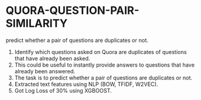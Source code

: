 # QUORA-QUESTION-PAIR-SIMILARITY
predict  whether a pair of questions are duplicates or not.
1) Identify which questions asked on Quora are duplicates of questions that have already been asked.
2) This could be useful to instantly provide answers to questions that have already been answered.
3) The task is to predict whether a pair of questions are duplicates or not.
4) Extracted text features using NLP (BOW, TFIDF, W2VEC).
5) Got Log Loss of 30% using XGBOOST.
